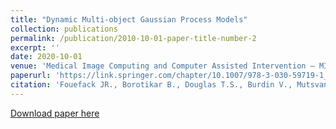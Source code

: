 ```yaml
---
title: "Dynamic Multi-object Gaussian Process Models"
collection: publications
permalink: /publication/2010-10-01-paper-title-number-2
excerpt: ''
date: 2020-10-01
venue: 'Medical Image Computing and Computer Assisted Intervention – MICCAI 2020'
paperurl: 'https://link.springer.com/chapter/10.1007/978-3-030-59719-1_73'
citation: 'Fouefack JR., Borotikar B., Douglas T.S., Burdin V., Mutsvangwa T.E.M. (2020) . &quot;Dynamic Multi-object Gaussian Process Models.&quot; <i> Medical Image Computing and Computer Assisted Intervention – MICCAI 2020. MICCAI 2020</i>. vol 12264.'
---
```



[Download paper here](https://link.springer.com/content/pdf/10.1007%2F978-3-030-59719-1_73.pdf)


